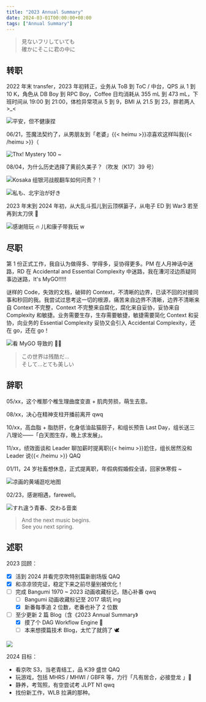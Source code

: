 ```yaml
---
title: "2023 Annual Summary"
date: 2024-03-01T00:00:00+08:00
tags: ["Annual Summary"]
---
```


> 見ないフリしていても  
> 確かにそこに君の中に

## 转职

2022 年末 transfer，2023 年初转正，业务从 ToB 到 ToC / 中台，QPS 从 1 到 10 K，角色从 DB Boy 到 RPC Boy，Coffee 日均消耗从 355 mL 到 473 mL，下班时间从 19:00 到 21:00，体检异常项从 5 到 9，BMI 从 21.5 到 23，胖若两人 >_<

![](/images/2023-annual-summary/01.jpg "平安，但不健康捏")

06/21，签魔法契约了，从男朋友到「老婆」{{< heimu >}}凉喜欢这样叫我{{< /heimu >}}（

![](/images/2023-annual-summary/02.jpg "Thx! Mystery 100 ~")

08/04，为什么历史选择了黄前久美子？（吹发〔K17〕39 号）

![](/images/2023-annual-summary/03.png "Kosaka 组银河战舰翻车如何问责？！")

![](/images/2023-annual-summary/04.jpg "私も、北宇治が好き")

2023 年末到 2024 年初，从大乱斗孤儿到云顶棋篓子，从电子 ED 到 War3 若至再到太刀侠 🦐

![](/images/2023-annual-summary/05.png "感谢陪玩 🔥 儿和康子带我玩 w")

## 尽职

第 1 份正式工作，我自认为做得多、学得多，妥协得更多。PM 在人月神话中迷路，RD 在 Accidental and Essential Complexity 中迷路，我在漕河泾边质疑同事边迷路，It's MyGO!!!!!

谜样的 Code，失效的文档，破碎的 Context，不清晰的边界，已读不回的对接同事和秒回的我。我尝试过思考这一切的根源，痛苦来自边界不清晰，边界不清晰来自 Context 不完整，Context 不完整来自腐化，腐化来自妥协，妥协来自 Complexity 和敏捷。业务需要生存，生存需要敏捷，敏捷需要简化 Context 和妥协，向业务的 Essential Complexity 妥协又会引入 Accidental Complexity，还在 go，还在 go！

![](/images/2023-annual-summary/06.jpg "看 MyGO 导致的 ☝🏻")

> この世界は残酷だ…  
> そして…とても美しい

## 辞职

05/xx，这个椎那个椎生理曲度变直 + 肌肉劳损，萌生去意。

08/xx，决心在精神支柱开播前离开 qwq

10/xx，高血脂 + 脂肪肝，化身低油盐猫厨子，和组长预告 Last Day，组长送三八理论——「白天图生存，晚上求发展」。

11/xx，绩效面谈和 Leader 聊加薪时提离职{{< heimu >}}尬住，组长居然没和 Leader 说{{< /heimu >}} QAQ

01/11，24 岁社畜想休息，正式提离职，年假病假婚假全请，回家休寒假 ~

![](/images/2023-annual-summary/07.jpg "凉画的黄埔逛吃地图")

02/23，感谢相遇，farewell。

![](/images/2023-annual-summary/08.jpg "すれ違う青春、交わる音楽")

> And the next music begins.  
> See you next spring.

## 述职

2023 回顾：

- [x] 活到 2024 并看完京吹特别篇新剧场版 QAQ
- [x] 和凉凉领完证，稳定下来之前尽量别被优化！
- [ ] 完成 Bangumi 1970 ~ 2023 动画收藏标记，随心补番 qwq
    - [ ] Bangumi 动画收藏标记至 2017 填坑 ing
    - [x] 新番每季追 2 位数，老番也补了 2 位数
- [ ] 至少更新 2 篇 Blog（含《2023 Annual Summary》
    - [x] 摸了个 DAG Workflow Engine 🦀
    - [ ] 本来想摸篇技术 Blog，太忙了就鸽了 🕊

[![](https://github-readme-stats.vercel.app/api/pin/?username=makisevon&repo=flow&show_owner=true&hide_border=true)](https://github.com/makisevon/flow)

2024 目标：

- 看京吹 S3，当老青结工，品 K39 盛世 QAQ
- 玩游戏，包括 MHRS / MHWI / GBFR 等，力行「凡有居合，必接登龙 」🦐
- 静养，考驾照，有空尝试考 JLPT N1 qwq
- 找份新工作，WLB 拉满的那种。
